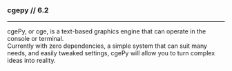 ### cgepy // 6.2
***
cgePy, or cge, is a text-based graphics engine that can operate in the console or terminal.\
Currently with zero dependencies, a simple system that can suit many needs, and easily tweaked settings, cgePy will allow you to turn complex ideas into reality.
